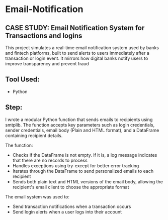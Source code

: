 # Email-Notification

## CASE STUDY: Email Notification System for Transactions and logins

This project simulates a real-time email notification system used by banks and fintech platforms, built to send alerts to users immediately after a transaction or login event. It mirrors how digital banks notify users to improve transparency and prevent fraud 

## Tool Used:
- Python

## Step:
I wrote a modular Python function that sends emails to recipients using smtplib. The function accepts key parameters such as login credentials, sender credentials, email body (Plain and HTML format), and a DataFrame containing recipient details.

The function:

- Checks if the DataFrame is not empty. If it is, a log message indicates that there are no records to process
- Handles exceptions using try-except for better error tracking
- Iterates through the DataFrame to send personalized emails to each recipient
- Sends both plain text and HTML versions of the email body, allowing the recipient's email client to choose the appropriate format

The email system was used to:
- Send transaction notifications when a transaction occurs
- Send login alerts when a user logs into their account


